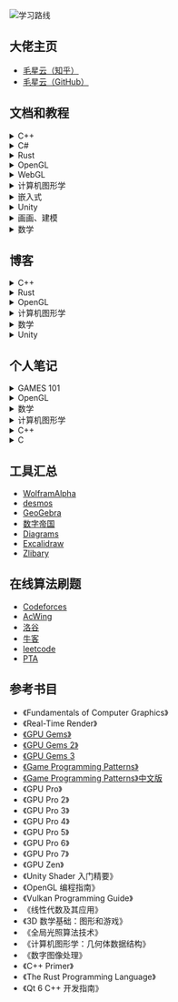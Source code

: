 ![学习路线](https://github.com/XinranSix/notes/assets/62458905/2536e8d6-71a0-42a1-a37e-7c7636982642)

## 大佬主页

- [毛星云（知乎）](https://www.zhihu.com/people/mao-xing-yun)
- [毛星云（GitHub）](https://github.com/QianMo)

## 文档和教程

<details>
<summary>C++</summary>

- [现代 C++ 教程](https://changkun.de/modern-cpp/zh-cn/00-preface/)
- [learn C++](https://www.learncpp.com/)
- [cppreference](https://en.cppreference.com/w/cpp/header)
</details>

<details>
<summary>C#</summary>

- [C# 文档](https://learn.microsoft.com/zh-cn/dotnet/csharp/)
</details>

<details>
<summary>Rust</summary>

- [Rust语言圣经(Rust Course)](https://course.rs/about-book.html)
</details>

<details>
<summary>OpenGL</summary>

- [LearnOpenGL CN](https://learnopengl-cn.github.io/)
- [OpenGL Projection Matrix](http://www.songho.ca/opengl/gl_projectionmatrix.html)
</details>

<details>
<summary>WebGL</summary>

- [WebGL 理论基础](https://webglfundamentals.org/webgl/lessons/zh_cn/)
</details>

<details>
<summary>计算机图形学</summary>

- [Ray Tracing in One Weekend — The Book Series](https://raytracing.github.io/)
- [GAMES101-现代计算机图形学入门-闫令琪](https://www.bilibili.com/video/BV1X7411F744/)
- [GAMES104：现代游戏引擎：从入门到实践](https://games-cn.org/games104/)
- [GAMES201：高级物理引擎实战指南2020](https://www.bilibili.com/video/BV1ZK411H7Hc/)
- [GAMES202-高质量实时渲染](https://www.bilibili.com/video/BV1YK4y1T7yY/)
- [清华大学-计算机图形学基础（国家级精品课）](https://www.bilibili.com/video/BV13441127CH/)
- [ 百人计划总目录](https://docs.qq.com/doc/DUFlzT3ByV2tHanpT?&u=609906034bb74e02af5f81a9b3e38a9f)
</details>

<details>
<summary>嵌入式</summary>

- [太极创客](http://www.taichi-maker.com/)
</details>

<details>
<summary>Unity</summary>

- [【unity2022入门第一季】整合Unity官方教程设计最佳学习路线，Unity精讲入门系列](https://www.bilibili.com/video/BV1Mr4y1X76H)
- [《Unity Shader入门精要》随书彩色插图](http://candycat1992.github.io/unity_shaders_book/unity_shaders_book_images.html)
</details>

<details>
<summary>画画、建模</summary>

- [拜托三连了！这绝对是全B站最用心（没有之一）的PS公开课程，耗时千余小时开发！](https://www.bilibili.com/video/BV1Q5411P7k4/)
- [【合集8.21已更新93话】Blender 2.9-3.4黑铁骑士Ⅱ系统零基础入门教程](https://www.bilibili.com/video/BV1zh411Y7LX/)
- [3D建模教程，3dmax，MAYA，zbrush，3d建模基础教学全套](https://www.bilibili.com/video/BV1pA411j7pa/)
- [冒死上传！目前B站最完整的绘画教程，包含所有绘画风格！插画|厚涂|原画|板绘!](https://www.bilibili.com/video/BV1d64y197gj/?spm_id_from=333.788.top_right_bar_window_custom_collection.content.click&vd_source=76a5184e318e57fe3ff6a57c443142ad)
- [Blender 快捷键](https://shimo.im/sheets/oSMugmKgw2M9nFCn/MODOC?accessToken=eyJhbGciOiJIUzI1NiIsImtpZCI6ImRlZmF1bHQiLCJ0eXAiOiJKV1QifQ.eyJleHAiOjE2ODQ3NTg5ODYsImZpbGVHVUlEIjoiY2tZUTh4cTZKaFZ0ckdqaCIsImlhdCI6MTY4NDc1ODY4NiwiaXNzIjoidXBsb2FkZXJfYWNjZXNzX3Jlc291cmNlIiwidXNlcklkIjotNzk5NTc1NzQzM30.3pIjNzNbNSVF28rF9q8cK0yHIjcQ42EBobo5m133xs8)
</details>

<details>
<summary>数学</summary>

- [【官方双语】形象展示傅里叶变换](https://www.bilibili.com/video/BV1pW411J7s8/)
- [麻省理工学院 - MIT - 线性代数（我愿称之为线性代数教程天花板）](https://www.bilibili.com/video/BV16Z4y1U7oU/)
</details>

## 博客

<details>
<summary>C++</summary>

- [C++11、C++14、C++17、C++20新特性总结（5万字详解）](https://blog.csdn.net/qq_41854911/article/details/119657617?spm=1001.2101.3001.6650.1&utm_medium=distribute.pc_relevant.none-task-blog-2%257Edefault%257ECTRLIST%257ERate-1-119657617-blog-122969157.235%255Ev28%255Epc_relevant_t0_download&depth_1-utm_source=distribute.pc_relevant.none-task-blog-2%257Edefault%257ECTRLIST%257ERate-1-119657617-blog-122969157.235%255Ev28%255Epc_relevant_t0_download&utm_relevant_index=2)
- [C++11新特性总结](https://blog.csdn.net/weixin_53695360/article/details/122969157?ops_request_misc=%25257B%252522request%25255Fid%252522%25253A%252522168100413316800211559936%252522%25252C%252522scm%252522%25253A%25252220140713.130102334..%252522%25257D&request_id=168100413316800211559936&biz_id=0&utm_medium=distribute.pc_search_result.none-task-blog-2~all~top_click~default-2-122969157-null-null.142%5Ev82%5Ekoosearch_v1,201%5Ev4%5Eadd_ask,239%5Ev2%5Einsert_chatgpt&utm_term=c%252B%252B%25E6%2596%25B0%25E7%2589%25B9%25E6%2580%25A7&spm=1018.2226.3001.4187)
- [fmt：现代的 C++ 字符串格式化库，实现了 C++20 的特征](https://www.jianshu.com/p/fdca0fde50ac)
- [《C++面向对象程序设计》✍千处细节、万字总结（建议收藏）](https://blog.csdn.net/weixin_44368437/article/details/117563488?ops_request_misc=%257B%2522request%255Fid%2522%253A%2522168600737516800211529091%2522%252C%2522scm%2522%253A%252220140713.130102334..%2522%257D&request_id=168600737516800211529091&biz_id=0&utm_medium=distribute.pc_search_result.none-task-blog-2~all~top_positive~default-1-117563488-null-null.142^v88^control_2,239^v2^insert_chatgpt&utm_term=c%2B%2B&spm=1018.2226.3001.4187)
- [C++教程(最全)](https://blog.csdn.net/qq_33670157/article/details/104455787?ops_request_misc=%257B%2522request%255Fid%2522%253A%2522168600737516800211529091%2522%252C%2522scm%2522%253A%252220140713.130102334..%2522%257D&request_id=168600737516800211529091&biz_id=0&utm_medium=distribute.pc_search_result.none-task-blog-2~all~top_positive~default-2-104455787-null-null.142^v88^control_2,239^v2^insert_chatgpt&utm_term=c%2B%2B&spm=1018.2226.3001.4187)
</details>

<details>
<summary>Rust</summary>

</details>

<details>
<summary>OpenGL</summary>

- [OpenGL Projection Matrix](http://www.songho.ca/opengl/gl_projectionmatrix.html)
</details>

<details>
<summary>计算机图形学</summary>

- [The Normal Matrix](http://www.lighthouse3d.com/tutorials/glsl-12-tutorial/the-normal-matrix/)
- [Mouse Picking with Ray Casting](https://antongerdelan.net/opengl/raycasting.html)
</details>

<details>
<summary>数学</summary>

- [Understanding Quaternions](https://www.3dgep.com/understanding-quaternions/)
- [我在知乎学数学](https://zhuanlan.zhihu.com/p/105704401)
- [【洛必达】一篇文章，给高中生讲清楚洛必达](https://zhuanlan.zhihu.com/p/107077095)
- [如何直观理解矩阵和线性代数？](https://www.zhihu.com/question/21082351/answer/734162947)
- [四元数(Quaternions)](https://zhuanlan.zhihu.com/p/97186723)
- [四元数和旋转(Quaternion & rotation)](https://zhuanlan.zhihu.com/p/78987582)
- [旋转的表示](https://zhuanlan.zhihu.com/p/539134962?utm_medium=social&utm_oi=1040949215538733056&utm_psn=1638676212808646656&utm_source=qq)
</details>

<details>
<summary>Unity</summary>

- [AwesomeUnityTutorial](https://gitee.com/chutianshu1981/AwesomeUnityTutorial/tree/main)
</details>

## 个人笔记

<details>
<summary>GAMES 101</summary>

- [线性代数复习](https://xinransix.github.io/docs/GAMES101/%E7%BA%BF%E6%80%A7%E4%BB%A3%E6%95%B0%E5%A4%8D%E4%B9%A0.html)
- [变换](https://xinransix.github.io/docs/GAMES101/%E5%8F%98%E6%8D%A2.html)
- [光栅化](https://xinransix.github.io/docs/GAMES101/%E5%85%89%E6%A0%85%E5%8C%96.html)
- [着色](https://xinransix.github.io/docs/GAMES101/%E7%9D%80%E8%89%B2.html)
- [几何](https://xinransix.github.io/docs/GAMES101/%E5%87%A0%E4%BD%95.html)
- [光线追踪](https://xinransix.github.io/docs/GAMES101/%E5%85%89%E7%BA%BF%E8%BF%BD%E8%B8%AA.html)
- [材质与外观](https://xinransix.github.io/docs/GAMES101/%E6%9D%90%E8%B4%A8%E4%B8%8E%E5%A4%96%E8%A7%82.html)
- [颜色与感知](https://xinransix.github.io/docs/GAMES101/%E9%A2%9C%E8%89%B2%E4%B8%8E%E6%84%9F%E7%9F%A5.html)
- [高级渲染主题](https://xinransix.github.io/docs/GAMES101/%E9%AB%98%E7%BA%A7%E6%B8%B2%E6%9F%93%E4%B8%BB%E9%A2%98.html)
- [相机、镜头和光场](https://xinransix.github.io/docs/GAMES101/%E7%9B%B8%E6%9C%BA%E3%80%81%E9%95%9C%E5%A4%B4%E5%92%8C%E5%85%89%E5%9C%BA.html)
- [动画](https://xinransix.github.io/docs/GAMES101/%E5%8A%A8%E7%94%BB.html)

</details>

<details>
<summary>OpenGL</summary>

</details>

<details>
<summary>数学</summary>

- [线性代数](https://xinransix.github.io/docs/%E6%95%B0%E5%AD%A6/%E7%BA%BF%E6%80%A7%E4%BB%A3%E6%95%B0.html)
- [四元数](https://xinransix.github.io/docs/数学/四元数.html)
</details>

<details>
<summary>计算机图形学</summary>

- [四元数](https://xinransix.github.io/docs/计算机图形学/OpenGL中的投影矩阵.html)
- [法线矩阵](https://xinransix.github.io/docs/计算机图形学/法线矩阵.html)
</details>

<details>
<summary>C++</summary>

- [C++基础](https://xinransix.github.io/docs/CPP/C++基础.html)
- [指针](https://xinransix.github.io/docs/CPP/指针.html)
- [运算符重载](https://xinransix.github.io/docs/CPP/运算符重载.html)
- [OOP](https://xinransix.github.io/docs/CPP/OOP.html)
- [IO](https://xinransix.github.io/docs/CPP/IO.html)
- [STL](https://xinransix.github.io/docs/CPP/STL.html)
- [Template](https://xinransix.github.io/docs/CPP/Template.html)
- [cmake](https://xinransix.github.io/docs/CPP/cmake.html)
</details>

<details>
<summary>C</summary>

- [C语言入门](https://xinransix.github.io/docs/C/C%E8%AF%AD%E8%A8%80%E5%85%A5%E9%97%A8.html)
- [数组](https://xinransix.github.io/docs/C/数组.html)
</details>

## 工具汇总

- [WolframAlpha](https://www.wolframalpha.com/)
- [desmos](https://www.desmos.com/calculator?lang=zh-CN)
- [GeoGebra](https://www.geogebra.org/)
- [数字帝国](https://zh.numberempire.com/)
- [Diagrams](https://app.diagrams.net/)
- [Excalidraw](https://excalidraw.com/)
- [Zlibary](https://singlelogin.me/)

## 在线算法刷题

- [Codeforces](https://codeforces.com/)
- [AcWing](https://www.acwing.com/)
- [洛谷](https://www.luogu.com.cn/)
- [牛客](https://www.nowcoder.com/)
- [leetcode](https://leetcode.cn/)
- [PTA](https://pintia.cn/home)

## 参考书目

- 《Fundamentals of Computer Graphics》
- 《Real-Time Render》
- [《GPU Gems》](https://developer.nvidia.com/gpugems/gpugems/foreword)
- [《GPU Gems 2》](https://developer.nvidia.com/gpugems/gpugems2/copyright)
- [《GPU Gems 3](https://developer.nvidia.com/gpugems/gpugems3/foreword)
- [《Game Programming Patterns》](http://gameprogrammingpatterns.com/contents.html)
- [《Game Programming Patterns》中文版](https://gpp.tkchu.me/)
- 《GPU Pro》
- 《GPU Pro 2》
- 《GPU Pro 3》
- 《GPU Pro 4》
- 《GPU Pro 5》
- 《GPU Pro 6》
- 《GPU Pro 7》
- 《GPU Zen》
- 《Unity Shader 入门精要》
- 《OpenGL 编程指南》 
- 《Vulkan Programming Guide》
- 《线性代数及其应用》
- 《3D 数学基础：图形和游戏》
- 《全局光照算法技术》
- 《计算机图形学：几何体数据结构》
- 《数字图像处理》
- 《C++ Primer》
- 《The Rust Programming Language》
- 《Qt 6 C++ 开发指南》



